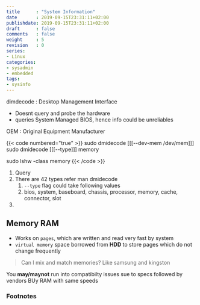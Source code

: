 ```yaml
---
title      : "System Information"
date       : 2019-09-15T23:31:11+02:00
publishdate: 2019-09-15T23:31:11+02:00
draft      : false
comments   : false
weight     : 5
revision   : 0
series:
- Linux
categories:
- sysadmin
- embedded
tags:
- sysinfo
---
```


dimdecode
: Desktop Management Interface
* Doesnt query and probe the hardware
* queries System Managed BIOS, hence info could be unreliables

OEM
: Original Equipment Manufacturer
<!-- more -->

{{< code numbered="true" >}}
sudo dmidecode [[[--dev-mem /dev/mem]]]
sudo dmidecode [[[--type]]] memory

sudo lshw -class memory
{{< /code >}}

1. Query 
2. There are 42 types refer man dmidecode
   1. `--type` flag could take following values
   2. bios, system, baseboard, chassis, processor, memory, cache, connector, slot
3. 

## Memory RAM

* Works on `pages`, which are written and read very fast by system
* `virtual memory` space borrowed from **HDD** to store pages which do not change frequently


> Can I mix and match memories? Like samsung and kingston

You **may/maynot** run into compatibilty issues sue to specs followed by vendors
BUy RAM with same speeds

### Footnotes

[^1]:
[^2]:
